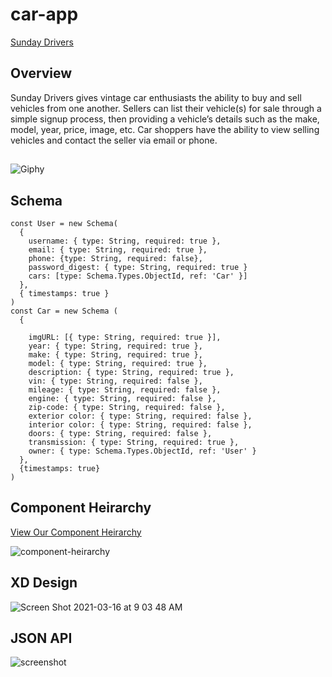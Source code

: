 # car-app
[Sunday Drivers](https://sundaydriver.netlify.app/)

## Overview
Sunday Drivers gives vintage car enthusiasts the ability to buy and sell vehicles from one another. Sellers can list their vehicle(s) for sale through a simple signup process, then providing a vehicle’s details such as the make, model, year, price, image, etc. Car shoppers have the ability to view selling vehicles and contact the seller via email or phone. 
##
![Giphy](https://media.giphy.com/media/Cmc1KURwRNYXziFNqi/giphy.gif)
## Schema

```
const User = new Schema(
  {
    username: { type: String, required: true },
    email: { type: String, required: true },
    phone: {type: String, required: false},
    password_digest: { type: String, required: true }
    cars: [type: Schema.Types.ObjectId, ref: 'Car' }]
  },
  { timestamps: true }
)
const Car = new Schema (
  {

    imgURL: [{ type: String, required: true }], 
    year: { type: String, required: true },
    make: { type: String, required: true },
    model: { type: String, required: true },
    description: { type: String, required: true },
    vin: { type: String, required: false },
    mileage: { type: String, required: false },
    engine: { type: String, required: false },
    zip-code: { type: String, required: false },
    exterior color: { type: String, required: false },
    interior color: { type: String, required: false },
    doors: { type: String, required: false },
    transmission: { type: String, required: true },
    owner: { type: Schema.Types.ObjectId, ref: 'User' }
  },
  {timestamps: true}
)

```

## Component Heirarchy

[View Our Component Heirarchy](https://whimsical.com/sunday-drivers-FFbtYjfqVSFwRN7yiLmyeS)

![component-heirarchy](https://i.imgur.com/oWCkug6.png)
## XD Design
![Screen Shot 2021-03-16 at 9 03 48 AM](https://user-images.githubusercontent.com/57376725/111322173-a20c4080-8636-11eb-8a21-d6463556d4f8.png)

## JSON API
![screenshot](https://i.imgur.com/P4xPU59.png)


